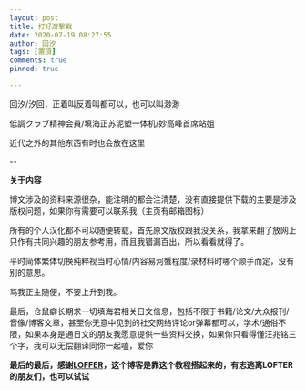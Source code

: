 ```yaml
---
layout: post
title: 打好游擊戰
date: 2020-07-19 08:27:55
author: 回汐
tags: [置頂]
comments: true
pinned: true

---
```


回汐/汐回，正着叫反着叫都可以，也可以叫渺渺

低調クラブ精神会員/填海正苏泥塑一体机/妙高峰首席站姐

近代之外的其他东西有时也会放在这里


--

**关于内容**

博文涉及的资料来源很杂，能注明的都会注清楚，没有直接提供下载的主要是涉及版权问题，如果你有需要可以联系我（主页有邮箱图标）

所有的个人汉化都不可以随便转载，首先原文版权跟我没关系，我拿来翻了放网上只作有共同兴趣的朋友参考用，而且我错漏百出，所以看看就得了。

平时简体繁体切换纯粹视当时心情/内容易河蟹程度/录材料时哪个顺手而定，没有别的意思。

骂我正主随便，不要上升到我。

最后，仓鼠癖长期求一切填海君相关日文信息，包括不限于书籍/论文/大众报刊/音像/博客文章，甚至你无意中见到的社交网络评论or弹幕都可以，学术/通俗不限，如果本身是通日文的朋友我愿意提供一些资料交换，如果你只看得懂汪兆铭三个字，我可以无偿翻译同你一起嗑，爱你

**最后的最后，感谢[LOFFER](https://fromendworld.github.io/LOFFER/)，这个博客是靠这个教程搭起来的，有志逃离LOFTER的朋友们，也可以试试**
